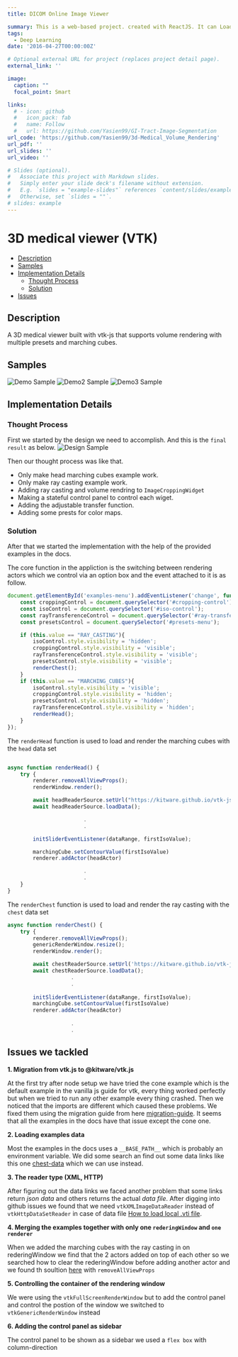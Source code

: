 ```yaml
---
title: DICOM Online Image Viewer

summary: This is a web-based project. created with ReactJS. It can Load DICOM images and navigate through them. There is some widgets to add more functionalities to the project.
tags:
  - Deep Learning
date: '2016-04-27T00:00:00Z'

# Optional external URL for project (replaces project detail page).
external_link: ''

image:
  caption: ""
  focal_point: Smart

links:
  # - icon: github
  #   icon_pack: fab
  #   name: Follow
  #   url: https://github.com/Yasien99/GI-Tract-Image-Segmentation
url_code: 'https://github.com/Yasien99/3d-Medical_Volume_Rendering'
url_pdf: ''
url_slides: ''
url_video: ''

# Slides (optional).
#   Associate this project with Markdown slides.
#   Simply enter your slide deck's filename without extension.
#   E.g. `slides = "example-slides"` references `content/slides/example-slides.md`.
#   Otherwise, set `slides = ""`.
# slides: example
---
```

# 3D medical viewer (VTK) 

- [Description](#description)
- [Samples](#samples)
- [Implementation Details](#implementation-details)
    - [Thought Process](#thought-process)
    - [Solution](#solution)
- [Issues](#issues)

## Description
A 3D medical viewer built with vtk-js that supports volume rendering with multiple presets and marching cubes.

## Samples
![Demo Sample](docs/demo.png)
![Demo2 Sample](docs/demo2.png)
![Demo3 Sample](docs/demo3.png)

## Implementation Details
### Thought Process
First we started by the design we need to accomplish. And this is the `final result` as below.
![Design Sample](docs/design.png)

Then our thought process was like that.
- Only make head marching cubes example work.
- Only make ray casting example work.
- Adding ray casting and volume rendring to `ImageCroppingWidget`
- Making a stateful control panel to control each wiget.
- Adding the adjustable transfer function.
- Adding some prests for color maps.

### Solution
After that we started the implementation with the help of the provided examples in the docs.

The core function in the appliction is the switching between rendering actors which we control via an option box and the event attached to it is as follow.
```javaScript
document.getElementById('examples-menu').addEventListener('change', function () {
    const croppingControl = document.querySelector('#cropping-control');
    const isoControl = document.querySelector('#iso-control');
    const rayTransferenceControl = document.querySelector('#ray-transfer-function');
    const presetsControl = document.querySelector('#presets-menu');

    if (this.value == "RAY_CASTING"){
        isoControl.style.visibility = 'hidden';
        croppingControl.style.visibility = 'visible';
        rayTransferenceControl.style.visibility = 'visible';
        presetsControl.style.visibility = 'visible';
        renderChest();
    }
    if (this.value == "MARCHING_CUBES"){
        isoControl.style.visibility = 'visible';
        croppingControl.style.visibility = 'hidden';
        presetsControl.style.visibility = 'hidden';
        rayTransferenceControl.style.visibility = 'hidden';
        renderHead();
    }
});

```

The `renderHead` function is used to load and render the marching cubes with the `head` data set

```javaScript

async function renderHead() {
    try {
        renderer.removeAllViewProps();
        renderWindow.render();

        await headReaderSource.setUrl("https://kitware.github.io/vtk-js/data/volume/headsq.vti")
        await headReaderSource.loadData();

                        .
                        .

        initSliderEventListener(dataRange, firstIsoValue);

        marchingCube.setContourValue(firstIsoValue)
        renderer.addActor(headActor)

                        .
                        .
    }
}

```

The `renderChest` function is used to load and render the ray casting with the `chest` data set 

```javaScript
async function renderChest() {
    try {
        renderer.removeAllViewProps();
        genericRenderWindow.resize();
        renderWindow.render();

        await chestReaderSource.setUrl('https://kitware.github.io/vtk-js/data/volume/LIDC2.vti');
        await chestReaderSource.loadData();
                    .
                    .
                    
        initSliderEventListener(dataRange, firstIsoValue);
        marchingCube.setContourValue(firstIsoValue)
        renderer.addActor(headActor)
        
                    .
                    .

```

## Issues we tackled

**1. Migration from vtk.js to @kitware/vtk.js**

At the first try after node setup we have tried the cone example which is the default example in the vanilla js guide for vtk, every thing worked perfectly but when we tried to run any other example every thing crashed. Then we noticed that the imports are different which caused these problems. We fixed them using the migration guide from here [migration-guide](https://kitware.github.io/vtk-js/docs/intro_vtk_as_es6_dependency.html#Migrating-from-vtk-js-to-kitware-vtk-js). It seems that all the examples in the docs have that issue except the cone one. 

**2. Loading examples data**

Most the examples in the docs uses a `__BASE_PATH__` which is probably  an environment variable. We did some search an find out some data links like this one [chest-data](https://kitware.github.io/vtk-js/data/volume/LIDC2.vti) which we can use instead. 


**3. The reader type (XML, HTTP)**

After figuring out the data links we faced another problem that some links return _json data_ and others returns the actual _data file_. After digging into github issues we found that we need `vtkXMLImageDataReader` instead of `vtkHttpDataSetReader` in case of data file [How to load local .vti file](https://github.com/Kitware/vtk-js/issues/1329).

**4. Merging the examples together with only one `rederingWindow` and `one renderer`**

When we added the marching cubes with the ray casting in on rederingWindow we find that the 2 actors added on top of each other so we searched how to clear the rederingWindow before adding another actor and we found th soultion [here](https://github.com/Kitware/vtk-js/issues/1745) with `removeAllViewProps`

**5. Controlling the container of the rendering window**

We were using the `vtkFullScreenRenderWindow` but to add the control panel and control the postion of the window we switched to `vtkGenericRenderWindow` instead

**6. Adding the control panel as sidebar**

The control panel to be shown as a sidebar we used a `flex box` with column-direction



